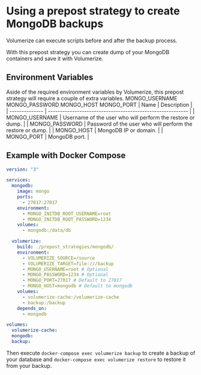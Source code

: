 # Using a prepost strategy to create MongoDB backups

Volumerize can execute scripts before and after the backup process.

With this prepost strategy you can create dump of your MongoDB containers and save it with Volumerize.

## Environment Variables

Aside of the required environment variables by Volumerize, this prepost strategy will require a couple of extra variables.
MONGO_USERNAME MONGO_PASSWORD MONGO_HOST MONGO_PORT
| Name           | Description                                                |
| -------------- | ---------------------------------------------------------- |
| MONGO_USERNAME | Username of the user who will perform the restore or dump. |
| MONGO_PASSWORD | Password of the user who will perform the restore or dump. |
| MONGO_HOST     | MongoDB IP or domain.                                      |
| MONGO_PORT     | MongoDB port.                                              |

## Example with Docker Compose

```YAML
version: "3"

services:
  mongodb:
    image: mongo
    ports:
      - 27017:27017
    environment:
      - MONGO_INITDB_ROOT_USERNAME=root
      - MONGO_INITDB_ROOT_PASSWORD=1234
    volumes:
      - mongodb:/data/db

  volumerize:
    build: ./prepost_strategies/mongodb/
    environment:
      - VOLUMERIZE_SOURCE=/source
      - VOLUMERIZE_TARGET=file:///backup
      - MONGO_USERNAME=root # Optional
      - MONGO_PASSWORD=1234 # Optional
      - MONGO_PORT=27017 # Default to 27017
      - MONGO_HOST=mongodb # Default to mongodb
    volumes:
      - volumerize-cache:/volumerize-cache
      - backup:/backup
    depends_on:
      - mongodb

volumes:
  volumerize-cache:
  mongodb:
  backup:
```

Then execute `docker-compose exec volumerize backup` to create a backup of your database and `docker-compose exec volumerize restore` to restore it from your backup.
